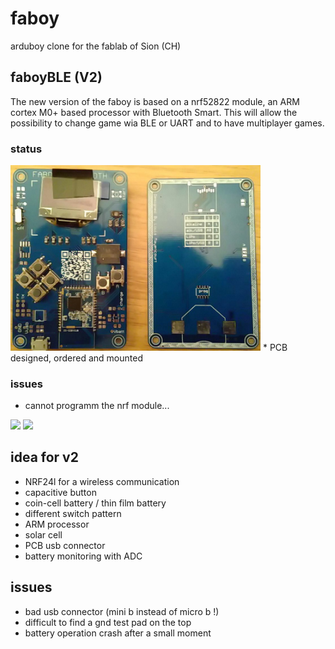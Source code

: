 # faboy
arduboy clone for the fablab of Sion (CH)

## faboyBLE (V2)
The new version of the faboy is based on a nrf52822 module, an ARM cortex M0+ based processor with Bluetooth Smart. This will allow the possibility to change game wia BLE or UART and to have multiplayer games.  
### status
<img src="./documentation/img/faboyBLE.png" width="400">
* PCB designed, ordered and mounted

### issues 
* cannot programm the nrf module...

<img src="./documentation/img/faboy_1.jpg" width="200">
<img src="./documentation/img/faboy_2.jpg" width="200">

## idea for v2 
  * NRF24l for a wireless communication
  * capacitive button
  * coin-cell battery / thin film battery 
  * different switch pattern
  * ARM processor 
  * solar cell
  * PCB usb connector 
  * battery monitoring with ADC

## issues 
  * bad usb connector (mini b instead of micro b !)
  * difficult to find a gnd test pad on the top 
  * battery operation crash after a small moment

